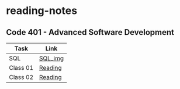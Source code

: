 # reading-notes
## Code 401 - Advanced Software Development 

| Task | Link |
| --- | ----------- |
| SQL | [SQL_img ](./sql.md) |
| Class 01| [Reading ](./Class1.md) |
| Class 02| [Reading ](./Class2.md) |
